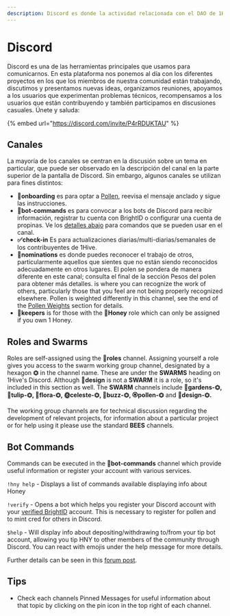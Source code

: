 ```yaml
---
description: Discord es donde la actividad relacionada con el DAO de 1Hive es discutida.
---
```


# Discord



Discord es una de las herramientas principales que usamos para comunicarnos. En esta plataforma nos ponemos al día con los diferentes proyectos en los que los miembros de nuestra comunidad están trabajando, discutimos y presentamos nuevas ideas, organizamos reuniones, apoyamos a los usuarios que experimentan problemas técnicos, recompensamos a los usuarios que están contribuyendo y también participamos en discusiones casuales. Únete y saluda:

{% embed url="https://discord.com/invite/P4rRDUKTAU" %}

## Canales

La mayoría de los canales se centran en la discusión sobre un tema en particular, que puede ser observado en la descripción del canal en la parte superior de la pantalla de Discord. Sin embargo, algunos canales se utilizan para fines distintos:

* **🐛onboarding** es para optar a [Pollen](), reevisa el mensaje anclado y sigue las instrucciones.
* **🤖bot-commands** es para convocar a los bots de Discord para recibir información, registrar tu cuenta con BrightID o configurar una cuenta de propinas. Ve los [detalles abajo](discord.md#bot-commands) para comandos que se pueden usar en el canal. 
* **✅check-in** Es para actualizaciones diarias/multi-diarias/semanales de los contribuyentes de 1Hive.
* **🍄nominations** es donde puedes reconocer el trabajo de otros, particularmente aquellos que sientes que no están siendo reconocidos adecuadamente en otros lugares. El polen se pondera de manera diferente en este canal; consulta el final de la sección Pesos del polen para obtener más detalles. is where you can recognize the work of others, particularly those that you feel are not being properly recognized elsewhere. Pollen is weighted differently in this channel, see the end of the [Pollen Weights]() section for details.
* 🍯**keepers** is for those with the 🍯**Honey** role which can only be assigned if you own 1 Honey.

## Roles and Swarms

Roles are self-assigned using the 🧚**roles** channel. Assigning yourself a role gives you access to the swarm working group channel, designated by a hexagon **⏣** in the channel name. These are under the **SWARMS** heading on 1Hive's Discord. Although 🌈**design** is not a **SWARM** it is a role, so it's included in this section as well. The **SWARM** channels include 🌻**gardens-⏣, 🌷tulip-⏣, 🌺flora-⏣, 🌞celeste-⏣, 🐝buzz-⏣, 🏵pollen-⏣** and 🌈**design-⏣.**

The working group channels are for technical discussion regarding the development of relevant projects, for information about a particular project or for help using it please use the standard **BEES** channels.

## **Bot Commands**

Commands can be executed in the **🤖bot-commands** channel which provide useful information or register your account with various services.

`!hny help` - Displays a list of commands available displaying info about Honey

`!verify` - Opens a bot which helps you register your Discord account with your [verified BrightID](../../guides/brightid/) account. This is necessary to register for pollen and to mint cred for others in Discord.

`$help` -  Will display info about depositing/withdrawing to/from your tip bot account, allowing you tip HNY to other members of the community through Discord. You can react with emojis under the help message for more details.

Further details can be seen in this [forum post](https://forum.1hive.org/t/discord-bot-commands/1298/2).

## **Tips**

* Check each channels Pinned Messages for useful information about that topic by clicking on the pin icon in the top right of each channel.

